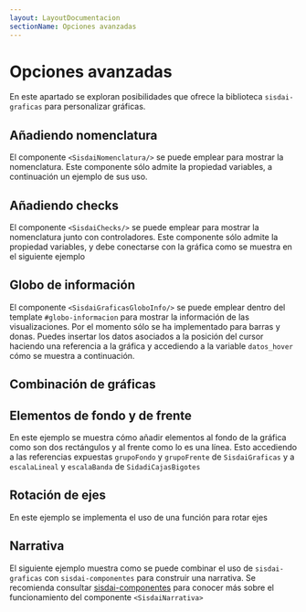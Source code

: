 ```yaml
---
layout: LayoutDocumentacion
sectionName: Opciones avanzadas
---
```


# Opciones avanzadas

En este apartado se exploran posibilidades que ofrece la biblioteca `sisdai-graficas` para personalizar gráficas.

## Añadiendo nomenclatura

El componente `<SisdaiNomenclatura/>` se puede emplear para mostrar la nomenclatura. Este componente sólo admite la propiedad variables, a continuación un ejemplo de sus uso.

<utils-ejemplo-doc ruta="opciones-avanzadas/nomenclatura.vue"/>

## Añadiendo checks

El componente `<SisdaiChecks/>` se puede emplear para mostrar la nomenclatura junto con controladores. Este componente sólo admite la propiedad variables, y debe conectarse con la gráfica como se muestra en el siguiente ejemplo

<utils-ejemplo-doc ruta="opciones-avanzadas/checks.vue"/>

## Globo de información

El componente `<SisdaiGraficasGloboInfo/>` se puede emplear dentro del template `#globo-informacion` para mostrar la información de las visualizaciones. Por el momento sólo se ha implementado para barras y donas. Puedes insertar los datos asociados a la posición del cursor haciendo una referencia a la gráfica y accediendo a la variable `datos_hover` cómo se muestra a continuación.

<utils-ejemplo-doc ruta="opciones-avanzadas/globo-informacion.vue"/>

## Combinación de gráficas

<utils-ejemplo-doc ruta="opciones-avanzadas/combinacion.vue"/>

## Elementos de fondo y de frente

En este ejemplo se muestra cómo añadir elementos al fondo de la gráfica como son dos rectángulos y al frente como lo es una línea. Esto accediendo a las referencias expuestas `grupoFondo` y `grupoFrente` de `SisdaiGraficas` y a `escalaLineal` y `escalaBanda` de `SidadiCajasBigotes`

<utils-ejemplo-doc ruta="opciones-avanzadas/elementos.vue"/>

## Rotación de ejes

En este ejemplo se implementa el uso de una función para rotar ejes

<utils-ejemplo-doc ruta="opciones-avanzadas/rotacion-ejes.vue"/>

<utils-ejemplo-doc ruta="opciones-avanzadas/modificando-datos-checks.vue"/>

## Narrativa

El siguiente ejemplo muestra como se puede combinar el uso de `sisdai-graficas` con `sisdai-componentes` para construir una narrativa. Se recomienda consultar [sisdai-componentes](https://codigo.conahcyt.mx/sisdai/sisdai-componentes) para conocer más sobre el funcionamiento del componente `<SisdaiNarrativa>`

<utils-ejemplo-doc ruta="opciones-avanzadas/narrativa.vue"/>
